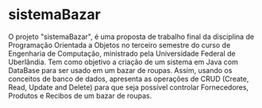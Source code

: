 # sistemaBazar
O projeto "sistemaBazar", é uma proposta de trabalho final da disciplina de Programação Orientada a Objetos no terceiro semestre do curso de Engenharia de Computação, ministrado pela Universidade Federal de Uberlândia. Tem como objetivo a criação de um sistema em Java com DataBase para ser usado em um bazar de roupas. Assim, usando os conceitos de banco de dados, apresenta as operações de CRUD (Create, Read, Update and Delete) para que seja possível controlar Fornecedores, Produtos e Recibos de um bazar de roupas.
